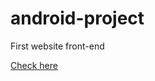 # android-project
First website front-end

<a href="https://www.github.com/filipedeabraga/android-project">Check here</a>
